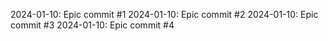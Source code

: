 2024-01-10: Epic commit #1
2024-01-10: Epic commit #2
2024-01-10: Epic commit #3
2024-01-10: Epic commit #4
